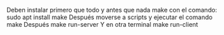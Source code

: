 Deben instalar primero que todo y antes que nada make con el comando:
sudo apt install make
Después moverse a scripts y ejecutar el comando make
Después make run-server
Y en otra terminal make run-client
